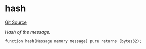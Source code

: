# hash
[Git Source](https://github.com/darwinia-network/ORMP/blob/ee39b68e9de8fcd65763e52aec00c1d9ff4831db/src/Common.sol)

*Hash of the message.*


```solidity
function hash(Message memory message) pure returns (bytes32);
```

